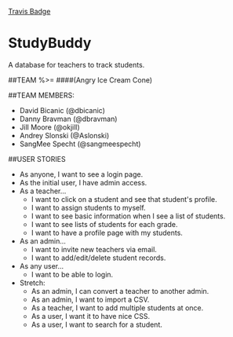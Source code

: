 [Travis Badge](https://travis-ci.org/Aslonski/Study-Buddy.svg?branch=master)
# StudyBuddy
A database for teachers to track students.

##TEAM %>=
####(Angry Ice Cream Cone)

##TEAM MEMBERS:
* David Bicanic (@dbicanic)
* Danny Bravman (@dbravman)
* Jill Moore (@okjill)
* Andrey Slonski (@Aslonski)
* SangMee Specht (@sangmeespecht)

##USER STORIES
* As anyone, I want to see a login page. 
* As the initial user, I have admin access.
* As a teacher...
  * I want to click on a student and see that student's profile.
  * I want to assign students to myself.
  * I want to see basic information when I see a list of students.
  * I want to see lists of students for each grade.
  * I want to have a profile page with my students.
* As an admin... 
  * I want to invite new teachers via email.
  * I want to add/edit/delete student records.
* As any user... 
  * I want to be able to login.
* Stretch:
  * As an admin, I can convert a teacher to another admin.
  * As an admin, I want to import a CSV.
  * As a teacher, I want to add multiple students at once.
  * As a user, I want it to have nice CSS.
  * As a user, I want to search for a student.
